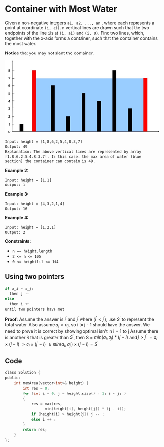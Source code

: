 # Container with Most Water

Given `n` non-negative integers `a1, a2, ..., an` , where each represents a point at coordinate `(i, ai)`. `n` vertical lines are drawn such that the two endpoints of the line `i`is at `(i, ai)` and `(i, 0)`. Find two lines, which, together with the x-axis forms a container, such that the container contains the most water.

**Notice** that you may not slant the container.

![IMAGE](resources/CDA8BA71FF952A827505C8632817A20D.jpg)

```
Input: height = [1,8,6,2,5,4,8,3,7]
Output: 49
Explanation: The above vertical lines are represented by array [1,8,6,2,5,4,8,3,7]. In this case, the max area of water (blue section) the container can contain is 49.
```

**Example 2:**

```
Input: height = [1,1]
Output: 1
```

**Example 3:**

```
Input: height = [4,3,2,1,4]
Output: 16
```

**Example 4:**

```
Input: height = [1,2,1]
Output: 2
```

 

**Constraints:**

- `n == height.length`
- `2 <= n <= 105`
- `0 <= height[i] <= 104`

## Using two pointers

```c
if a_i > a_j:
  then j --
else
  then i ++
until two pointers have met 
```

**Proof**:
Assume the answer is $i^{'}$ and $j^{'}$ where $(i^{'} < j^{'})$, use $S^{'}$ to represent the total water. Also assume $a_i > a_j$, so i to j - 1 should have the answer. We need to prove it is correct by showing optimal isn't in i + 1 to j
Assume there is another $S$ that is greater than $S^{'}$, then
S = $min(a_i, a_j) * (j - i)$ and $j > j^{'}$
$= a_i \times (j - i)$
$> a_i \times (j^{'} - i)$
$\geqslant min(a_i, a_{j^{'}}) \times (j^{'} - i) = S^{'}$

## Code

```c
class Solution {
public:
    int maxArea(vector<int>& height) {
        int res = 0;
        for (int i = 0, j = height.size() - 1; i < j; )
        {
            res = max(res, 
                  min(height[i], height[j]) * (j - i));
            if (height[i] > height[j]) j -- ;
            else i ++ ;
        }
        return res;
    }
};
```

